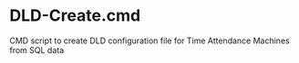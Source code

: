 DLD-Create.cmd
==============

CMD script to create DLD configuration file for Time Attendance Machines from SQL data
